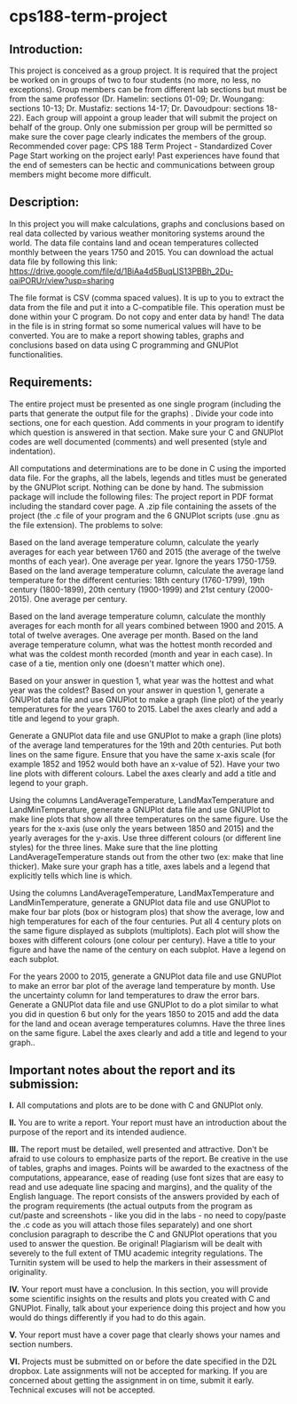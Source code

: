 # cps188-term-project

## Introduction:
This project is conceived as a group project. It is required that the project be worked on in groups of two to four students (no more, no less, no exceptions). Group members can be from different lab sections but must be from the same professor (Dr. Hamelin: sections 01-09; Dr. Woungang: sections 10-13; Dr. Mustafiz: sections 14-17; Dr. Davoudpour: sections 18-22). Each group will appoint a group leader that will submit the project on behalf of the group. Only one submission per group will be permitted so make sure the cover page clearly indicates the members of the group. Recommended cover page: CPS 188 Term Project - Standardized Cover Page
Start working on the project early! Past experiences have found that the end of semesters can be hectic and communications between group members might become more difficult.



## Description:
In this project you will make calculations, graphs and conclusions based on real data collected by various weather monitoring systems around the world.
The data file contains land and ocean temperatures collected monthly between the years 1750 and 2015.
You can download the actual data file by following this link:
https://drive.google.com/file/d/1BiAa4d5BuqLIS13PBBh_2Du-oaiPORUr/view?usp=sharing

The file format is CSV (comma spaced values). It is up to you to extract the data from the file and put it into a C-compatible file. This operation must be done within your  C program. Do not copy and enter data by hand! The data in the file is in string format so some numerical values will have to be converted.
You are to make a report showing tables, graphs and conclusions based on data using C programming and GNUPlot  functionalities.

## Requirements: 
The entire project must be presented as one single program (including the parts that generate the output file for the graphs) . Divide your code into sections, one for each question. Add comments in your program to identify which question is answered in that section. Make sure your C and GNUPlot codes are well documented (comments) and well presented (style and indentation).

All computations and determinations are to be done in C using the imported data file. For the graphs, all the labels, legends and titles must be generated by the GNUPlot script. Nothing can be done by hand.
The submission package will include the following files:
The project report in PDF format including the standard cover page.
A .zip file containing the assets of the project (the .c file of your program and the 6 GNUPlot scripts (use .gnu as the file extension).
The problems to solve: 

Based on the land average temperature column, calculate the yearly averages for each year between 1760 and 2015 (the average of the twelve months of each year). One average per year. Ignore the years 1750-1759.
Based on the land average temperature column, calculate the average land temperature for the different centuries: 18th century (1760-1799), 19th century (1800-1899), 20th century (1900-1999) and 21st century (2000-2015). One average per century.

Based on the land average temperature column, calculate the monthly averages for each month for all years combined between 1900 and 2015. A total of twelve averages. One average per month.
Based on the land average temperature column, what was the hottest month recorded and what was the coldest month recorded (month and year in each case). In case of a tie, mention only one (doesn't matter which one). 

Based on your answer in question 1, what year was the hottest and what year was the coldest? 
Based on your answer in question 1, generate a GNUPlot data file and use GNUPlot to make a graph (line plot) of the yearly temperatures for the years 1760 to 2015. Label the axes clearly and add a title and legend to your graph. 

Generate a GNUPlot data file and use GNUPlot to make a graph (line plots) of the average land temperatures for the 19th and 20th centuries. Put both lines on the same figure. Ensure that you have the same x-axis scale (for example 1852 and 1952 would both have an x-value of 52).  Have your two line plots with different colours. Label the axes clearly and add a title and legend to your graph. 

Using the columns LandAverageTemperature, LandMaxTemperature and LandMinTemperature, generate a GNUPlot data file and use GNUPlot to make line plots that show all three temperatures on the same figure. Use the years for the x-axis (use only the years between 1850 and 2015) and the yearly averages for the y-axis. Use three different colours (or different line styles) for the three lines. Make sure that the line plotting LandAverageTemperature stands out from the other two (ex: make that line thicker). Make sure your graph has a title, axes labels and a legend that explicitly tells which line is which.

Using the columns LandAverageTemperature, LandMaxTemperature and LandMinTemperature, generate a GNUPlot data file and use GNUPlot to make four bar plots (box or histogram plos) that show the average, low and high temperatures for each of the four centuries. Put all 4 century plots on the same figure displayed as subplots (multiplots). Each plot will show the boxes with different colours (one colour per century). Have a title to your figure and have the name of the century on each subplot. Have a legend on each subplot.

 For the years 2000 to 2015, generate a GNUPlot data file and use GNUPlot to make an error bar plot of the average land temperature by month. Use the uncertainty column for land temperatures to draw the error bars.
 Generate a GNUPlot data file and use GNUPlot to do a plot similar to what you did in question 6 but only for the years 1850 to 2015 and add the data for the land and ocean average temperatures columns. Have the three lines on the same figure. Label the axes clearly and add a title and legend to your graph..


## Important notes about the report and its submission:
**I.**  All computations and plots are to be done with C and GNUPlot only.

**II.** You are to write a report. Your report must have an introduction about the purpose of the report and its intended audience.

**III.** The report must be detailed, well presented and attractive. Don't be afraid to use colours to emphasize parts of the report. Be creative in the use of tables, graphs and images. Points will be awarded to the exactness of the computations, appearance, ease of reading (use font sizes that are easy to read and use adequate line spacing and margins), and the quality of the English language. 
The report consists of the answers provided by each of the program requirements (the actual outputs from the program as cut/paste and screenshots - like you did in the labs - no need to copy/paste the .c code as you will attach those files separately) and one short conclusion paragraph to describe the C and GNUPlot operations that you used to answer the question. 
Be original! Plagiarism will be dealt with severely to the full extent of TMU academic integrity regulations. The Turnitin system will be used to help the markers in their assessment of originality.

**IV.** Your report must have a conclusion. In this section, you will  provide some scientific insights on the results and plots you created with C and GNUPlot. Finally, talk about your experience doing this project and how you would do things differently if you had to do this again.

**V.** Your report must have a cover page that clearly shows your names and section numbers. 

**VI.** Projects must be submitted on or before the date specified in the D2L dropbox. Late assignments will not be accepted for marking. If you are concerned about getting the assignment in on time, submit it early. Technical excuses will not be accepted.
